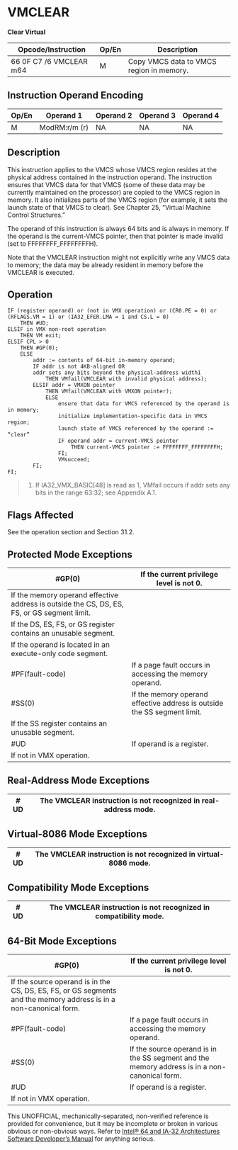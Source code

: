 # VMCLEAR

**Clear Virtual**

| Opcode/Instruction      | Op/En | Description                              |
| ----------------------- | ----- | ---------------------------------------- |
| 66 0F C7 /6 VMCLEAR m64 | M     | Copy VMCS data to VMCS region in memory. |

## Instruction Operand Encoding

| Op/En | Operand 1     | Operand 2 | Operand 3 | Operand 4 |
| ----- | ------------- | --------- | --------- | --------- |
| M     | ModRM:r/m (r) | NA        | NA        | NA        |

## Description

This instruction applies to the VMCS whose VMCS region resides at the physical address contained in the instruction operand. The instruction ensures that VMCS data for that VMCS (some of these data may be currently maintained on the processor) are copied to the VMCS region in memory. It also initializes parts of the VMCS region (for example, it sets the launch state of that VMCS to clear). See Chapter 25, “Virtual Machine Control Structures.”

The operand of this instruction is always 64 bits and is always in memory. If the operand is the current-VMCS pointer, then that pointer is made invalid (set to FFFFFFFF_FFFFFFFFH).

Note that the VMCLEAR instruction might not explicitly write any VMCS data to memory; the data may be already resident in memory before the VMCLEAR is executed.

## Operation

```
IF (register operand) or (not in VMX operation) or (CR0.PE = 0) or (RFLAGS.VM = 1) or (IA32_EFER.LMA = 1 and CS.L = 0)
    THEN #​​​UD;
ELSIF in VMX non-root operation
    THEN VM exit;
ELSIF CPL > 0
    THEN #​​​​GP(0);
    ELSE
        addr := contents of 64-bit in-memory operand;
        IF addr is not 4KB-aligned OR
        addr sets any bits beyond the physical-address width1
            THEN VMfail(VMCLEAR with invalid physical address);
        ELSIF addr = VMXON pointer
            THEN VMfail(VMCLEAR with VMXON pointer);
            ELSE
                ensure that data for VMCS referenced by the operand is in memory;
                initialize implementation-specific data in VMCS region;
                launch state of VMCS referenced by the operand := “clear”
                IF operand addr = current-VMCS pointer
                    THEN current-VMCS pointer := FFFFFFFF_FFFFFFFFH;
                FI;
                VMsucceed;
        FI;
FI;

```

> 1. If IA32_VMX_BASIC[48] is read as 1, VMfail occurs if addr sets any bits in the range 63:32; see Appendix A.1.

## Flags Affected

See the operation section and Section 31.2.

## Protected Mode Exceptions

| \#​​​​GP(0)                                                                                 | If the current privilege level is not 0.                                 |
| ------------------------------------------------------------------------------------------- | ------------------------------------------------------------------------ |
| If the memory operand effective address is outside the CS, DS, ES, FS, or GS segment limit. |
| If the DS, ES, FS, or GS register contains an unusable segment.                             |
| If the operand is located in an execute-only code segment.                                  |
| \#​PF(fault-code)                                                                           | If a page fault occurs in accessing the memory operand.                  |
| \#​​​​​SS(0)                                                                                | If the memory operand effective address is outside the SS segment limit. |
| If the SS register contains an unusable segment.                                            |
| #​​​UD                                                                                      | If operand is a register.                                                |
| If not in VMX operation.                                                                    |

## Real-Address Mode Exceptions

| #​​​UD | The VMCLEAR instruction is not recognized in real-address mode. |
| ------ | --------------------------------------------------------------- |

## Virtual-8086 Mode Exceptions

| #​​​UD | The VMCLEAR instruction is not recognized in virtual-8086 mode. |
| ------ | --------------------------------------------------------------- |

## Compatibility Mode Exceptions

| #​​​UD | The VMCLEAR instruction is not recognized in compatibility mode. |
| ------ | ---------------------------------------------------------------- |

## 64-Bit Mode Exceptions

| \#​​​​GP(0)                                                                                                       | If the current privilege level is not 0.                                                      |
| ----------------------------------------------------------------------------------------------------------------- | --------------------------------------------------------------------------------------------- |
| If the source operand is in the CS, DS, ES, FS, or GS segments and the memory address is in a non-canonical form. |
| \#​PF(fault-code)                                                                                                 | If a page fault occurs in accessing the memory operand.                                       |
| \#​​​​​SS(0)                                                                                                      | If the source operand is in the SS segment and the memory address is in a non-canonical form. |
| #​​​UD                                                                                                            | If operand is a register.                                                                     |
| If not in VMX operation.                                                                                          |

This UNOFFICIAL, mechanically-separated, non-verified reference is provided for convenience, but it may be
incomplete or broken in various obvious or non-obvious
ways. Refer to [Intel® 64 and IA-32 Architectures Software Developer’s Manual](https://software.intel.com/en-us/download/intel-64-and-ia-32-architectures-sdm-combined-volumes-1-2a-2b-2c-2d-3a-3b-3c-3d-and-4) for anything serious.

